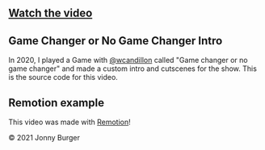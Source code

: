 ## [Watch the video](https://youtu.be/ga_xAZo9m7k?t=61)

## Game Changer or No Game Changer Intro

In 2020, I played a Game with [@wcandillon](https://github.com/wcandillon) called "Game changer or no game changer" and made a custom intro and cutscenes for the show. This is the source code for this video.

## Remotion example

This video was made with [Remotion](https://github.com/JonnyBurger/remotion)!

© 2021 Jonny Burger
